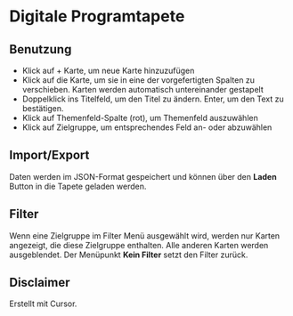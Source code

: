 # Digitale Programtapete

## Benutzung
- Klick auf + Karte, um neue Karte hinzuzufügen
- Klick auf die Karte, um sie in eine der vorgefertigten Spalten zu verschieben. Karten werden automatisch untereinander gestapelt
- Doppelklick ins Titelfeld, um den Titel zu ändern. Enter, um den Text zu bestätigen.
- Klick auf Themenfeld-Spalte (rot), um Themenfeld auszuwählen
- Klick auf Zielgruppe, um entsprechendes Feld an- oder abzuwählen

## Import/Export
Daten werden im JSON-Format gespeichert und können über den **Laden** Button in die Tapete geladen werden.

## Filter
Wenn eine Zielgruppe im Filter Menü ausgewählt wird, werden nur Karten angezeigt, die diese Zielgruppe enthalten. Alle anderen Karten werden ausgeblendet. Der Menüpunkt **Kein Filter** setzt den Filter zurück.

## Disclaimer
Erstellt mit Cursor.
